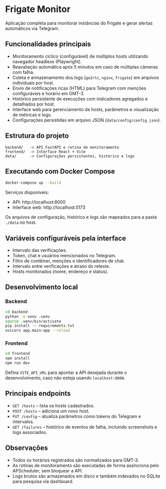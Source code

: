 # Frigate Monitor

Aplicação completa para monitorar instâncias do Frigate e gerar alertas automáticos via Telegram.

## Funcionalidades principais

- Monitoramento cíclico (configurável) de múltiplos hosts utilizando navegador headless (Playwright).
- Reavaliação automática após 5 minutos em caso de múltiplas câmeras com falha.
- Coleta e armazenamento dos logs (`go2rtc`, `nginx`, `frigate`) em arquivos individuais por host.
- Envio de notificações ricas (HTML) para Telegram com menções configuráveis e horário em GMT-3.
- Histórico persistente de execuções com indicadores agregados e detalhados por host.
- Interface web para gerenciamento de hosts, parâmetros e visualização de métricas e logs.
- Configurações persistidas em arquivo JSON (`data/config/config.json`).

## Estrutura do projeto

```
backend/   -> API FastAPI e rotina de monitoramento
frontend/  -> Interface React + Vite
data/      -> Configurações persistentes, histórico e logs
```

## Executando com Docker Compose

```bash
docker-compose up --build
```

Serviços disponíveis:

- API: http://localhost:8000
- Interface web: http://localhost:5173

Os arquivos de configuração, histórico e logs são mapeados para a pasta `./data` no host.

## Variáveis configuráveis pela interface

- Intervalo das verificações.
- Token, chat e usuários mencionados no Telegram.
- Filtro de contêiner, menções e identificadores de chat.
- Intervalo entre verificações e atraso do reteste.
- Hosts monitorados (nome, endereço e status).

## Desenvolvimento local

### Backend

```bash
cd backend
python -m venv .venv
source .venv/bin/activate
pip install -r requirements.txt
uvicorn app.main:app --reload
```

### Frontend

```bash
cd frontend
npm install
npm run dev
```

Defina `VITE_API_URL` para apontar a API desejada durante o desenvolvimento, caso não esteja usando `localhost:8000`.

## Principais endpoints

- `GET /hosts` – lista os hosts cadastrados.
- `POST /hosts` – adiciona um novo host.
- `PUT /config` – atualiza parâmetros como tokens do Telegram e intervalos.
- `GET /failures` – histórico de eventos de falha, incluindo screenshots e logs associados.

## Observações

- Todos os horários registrados são normalizados para GMT-3.
- As rotinas de monitoramento são executadas de forma assíncrona pelo APScheduler, sem bloquear a API.
- Logs brutos são armazenados em disco e também indexados no SQLite para pesquisa via dashboard.
